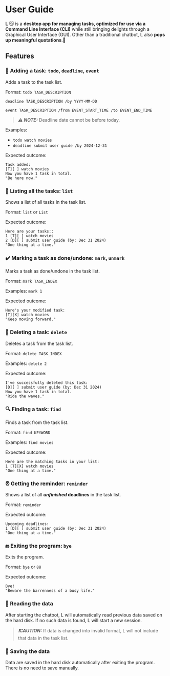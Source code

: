 # User Guide

**L** 😼 is a **desktop app for managing tasks, optimized for use via a Command Line Interface (CLI)** while still bringing delights through 
a Graphical User Interface (GUI). Other than a traditional chatbot, L also **pops up meaningful quotations**.🧙

## Features 

### 📌 Adding a task: `todo`, `deadline`, `event`

Adds a task to the task list.  

Format: `todo TASK_DESCRIPTION`  

`deadline TASK_DESCRIPTION /by YYYY-MM-DD`  

`event TASK_DESCRIPTION /from EVENT_START_TIME /to EVENT_END_TIME`  

> **_⚠️ NOTE:_** Deadline date cannot be before today.

Examples:
* `todo watch movies`
* `deadline submit user guide /by 2024-12-31`

Expected outcome:
```
Task added:
[T][ ] watch movies
Now you have 1 task in total.
"Be here now."
```

### 📝 Listing all the tasks: `list`

Shows a list of all tasks in the task list.

Format: `list` or `List`

Expected outcome:
```
Here are your tasks::
1 [T][ ] watch movies
2 [D][ ] submit user guide (by: Dec 31 2024)
"One thing at a time."
```

### ✔️ Marking a task as done/undone: `mark`, `unmark`

Marks a task as done/undone in the task list.

Format: `mark TASK_INDEX`

Examples: `mark 1`

Expected outcome:
```
Here's your modified task:
[T][X] watch movies
"Keep moving forward."
```

### 🚮 Deleting a task: `delete`

Deletes a task from the task list.

Format: `delete TASK_INDEX`

Examples: `delete 2`

Expected outcome:
```
I've successfully deleted this task:
[D][ ] submit user guide (by: Dec 31 2024)
Now you have 1 task in total.
"Ride the waves."
```

### 🔍 Finding a task: `find`

Finds a task from the task list.

Format: `find KEYWORD`

Examples: `find movies`

Expected outcome:
```
Here are the matching tasks in your list:
1 [T][X] watch movies
"One thing at a time."
```

### ⏰ Getting the reminder: `reminder`

Shows a list of all **_unfinished_ deadlines** in the task list.

Format: `reminder`

Expected outcome:
```
Upcoming deadlines:
1 [D][ ] submit user guide (by: Dec 31 2024)
"One thing at a time."
```

### 🔚 Exiting the program: `bye`

Exits the program.

Format: `bye` or `88`

Expected outcome:
```
Bye!
"Beware the barrenness of a busy life."
```

### 🔏 Reading the data

After starting the chatbot, L will automatically read previous data saved on the hard disk. If no such data is found, L 
will start a new session.
> **_❗CAUTION:_** If data is changed into invalid format, L will not include that data in the task list.

### 🔐 Saving the data

Data are saved in the hard disk automatically after exiting the program. There is no need to save manually.


